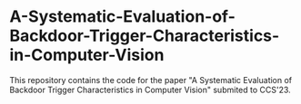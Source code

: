 # A-Systematic-Evaluation-of-Backdoor-Trigger-Characteristics-in-Computer-Vision
This repository contains the code for the paper "A Systematic Evaluation of Backdoor Trigger Characteristics in Computer Vision" submited to CCS'23.
